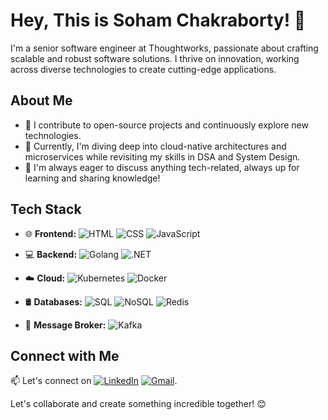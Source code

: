# Hey, This is Soham Chakraborty! 👋

I'm a senior software engineer at Thoughtworks, passionate about crafting scalable and robust software solutions. I thrive on innovation, working across diverse technologies to create cutting-edge applications.

## About Me
- 🌟 I contribute to open-source projects and continuously explore new technologies.
- 🚀 Currently, I'm diving deep into cloud-native architectures and microservices while revisiting my skills in DSA and System Design.
- 💬 I'm always eager to discuss anything tech-related, always up for learning and sharing knowledge!

## Tech Stack

- 🌐 **Frontend:** 
    ![HTML](https://img.shields.io/badge/-HTML5-E34F26?logo=html5&logoColor=white) ![CSS](https://img.shields.io/badge/-CSS3-1572B6?logo=css3&logoColor=white) ![JavaScript](https://img.shields.io/badge/-JavaScript-F7DF1E?logo=javascript&logoColor=black)

- 💻 **Backend:** 
    ![Golang](https://img.shields.io/badge/-Golang-00ADD8?logo=go&logoColor=white) ![.NET](https://img.shields.io/badge/-.NET-512BD4?logo=.net&logoColor=white)

- ☁️ **Cloud:** 
    ![Kubernetes](https://img.shields.io/badge/-Kubernetes-326CE5?logo=kubernetes&logoColor=white) ![Docker](https://img.shields.io/badge/-Docker-2496ED?logo=docker&logoColor=white)

- 🛢️ **Databases:** 
    ![SQL](https://img.shields.io/badge/-SQL-4479A1?logo=sql&logoColor=white) ![NoSQL](https://img.shields.io/badge/-NoSQL-4DB33D?logo=nosql&logoColor=white) ![Redis](https://img.shields.io/badge/-Redis-DC382D?logo=redis&logoColor=white)

- 💌 **Message Broker:** 
    ![Kafka](https://img.shields.io/badge/-Kafka-231F20?logo=apache-kafka&logoColor=white)

## Connect with Me

📫 Let's connect on [![LinkedIn](https://img.shields.io/badge/-LinkedIn-0077B5?logo=linkedin&logoColor=white)](https://www.linkedin.com/in/sc1204/) [![Gmail](https://img.shields.io/badge/-Gmail-D14836?logo=gmail&logoColor=white)](mailto:scndp7222@gmail.com).

Let's collaborate and create something incredible together! 😊
